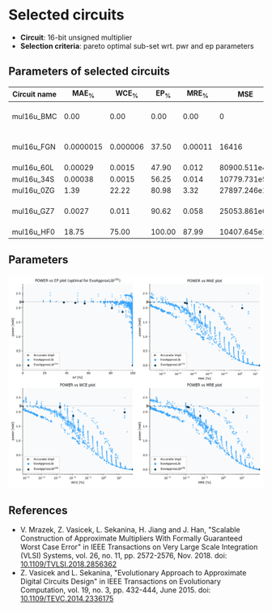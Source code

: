 
Selected circuits
===================
 - **Circuit**: 16-bit unsigned multiplier
 - **Selection criteria**: pareto optimal sub-set wrt. pwr and ep parameters

Parameters of selected circuits
----------------------------

| Circuit name | MAE<sub>%</sub> | WCE<sub>%</sub> | EP<sub>%</sub> | MRE<sub>%</sub> | MSE | Download |
| --- |  --- | --- | --- | --- | --- | --- | 
| mul16u_BMC | 0.00 | 0.00 | 0.00 | 0.00 | 0 |  [[Verilog](mul16u_BMC.v)] [[Verilog<sub>PDK45</sub>](mul16u_BMC_pdk45.v)] [[C](mul16u_BMC.c)] |
| mul16u_FGN | 0.0000015 | 0.000006 | 37.50 | 0.00011 | 16416 |  [[Verilog](mul16u_FGN.v)] [[Verilog<sub>PDK45</sub>](mul16u_FGN_pdk45.v)] [[C](mul16u_FGN.c)] |
| mul16u_60L | 0.00029 | 0.0015 | 47.90 | 0.012 | 80900.511e4 |  [[Verilog](mul16u_60L.v)]  [[C](mul16u_60L.c)] |
| mul16u_34S | 0.00038 | 0.0015 | 56.25 | 0.014 | 10779.731e5 |  [[Verilog](mul16u_34S.v)]  [[C](mul16u_34S.c)] |
| mul16u_0ZG | 1.39 | 22.22 | 80.98 | 3.32 | 27897.246e12 |  [[Verilog](mul16u_0ZG.v)]  [[C](mul16u_0ZG.c)] |
| mul16u_GZ7 | 0.0027 | 0.011 | 90.62 | 0.058 | 25053.861e6 |  [[Verilog](mul16u_GZ7.v)] [[Verilog<sub>PDK45</sub>](mul16u_GZ7_pdk45.v)] [[C](mul16u_GZ7.c)] |
| mul16u_HF0 | 18.75 | 75.00 | 100.00 | 87.99 | 10407.645e14 |  [[Verilog](mul16u_HF0.v)]  [[C](mul16u_HF0.c)] |
    
Parameters
--------------
![Parameters figure](fig.png)

References
--------------
   - V. Mrazek, Z. Vasicek, L. Sekanina, H. Jiang and J. Han, "Scalable Construction of Approximate Multipliers With Formally Guaranteed Worst Case Error" in IEEE Transactions on Very Large Scale Integration (VLSI) Systems, vol. 26, no. 11, pp. 2572-2576, Nov. 2018. doi: [10.1109/TVLSI.2018.2856362](https://dx.doi.org/10.1109/TVLSI.2018.2856362)
   - Z. Vasicek and L. Sekanina, "Evolutionary Approach to Approximate Digital Circuits Design" in IEEE Transactions on Evolutionary Computation, vol. 19, no. 3, pp. 432-444, June 2015. doi: [10.1109/TEVC.2014.2336175](https://dx.doi.org/10.1109/TEVC.2014.2336175)

             